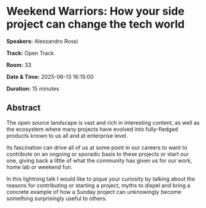 # Weekend Warriors: How your side project can change the tech world

**Speakers:** Alessandro Rossi
                    
**Track:** Open Track
                    
**Room:** 33
                    
**Date & Time:** 2025-06-13 16:15:00
                    
**Duration:** 15 minutes
                    
## Abstract
                    
The open source landscape is vast and rich in interesting content, as well as the ecosystem where many projects have evolved into fully-fledged products known to us all and at enterprise level.

Its fascination can drive all of us at some point in our careers to want to contribute on an ongoing or sporadic basis to these projects or start our one, giving back a little of what the community has given us for our work, home lab or weekend fun.

In this lightning talk I would like to pique your curiosity by talking about the reasons for contributing or starting a project, myths to dispel and bring a concrete example of how a Sunday project can unknowingly become something surprisingly useful to others.
